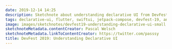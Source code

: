 ```yaml
---
date: 2019-12-14 14:25
description: Sketchnote about understanding declarative UI from DevFest 2019 in Nuremberg
tags: declarative-ui, flutter, swiftui, jetpack-compose, devfest-19, android, kotlin
image: images/sketchnotes/devfest19-understanding-declarative-ui-small.jpg
sketchnoteMetadata.contentCreator: Pascal Welsch
sketchnoteMetadata.linkToContentCreator: https://twitter.com/passsy
title: DevFest 2019: Understanding Declarative UI
---
```

